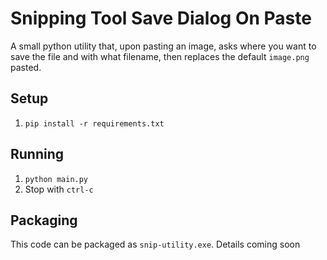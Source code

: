 # Snipping Tool Save Dialog On Paste
A small python utility that, upon pasting an image, asks where you want to save the file and with what filename, then replaces the default `image.png` pasted.

## Setup
1. `pip install -r requirements.txt`

## Running
1. `python main.py`
2. Stop with `ctrl-c`

## Packaging
This code can be packaged as `snip-utility.exe`. Details coming soon